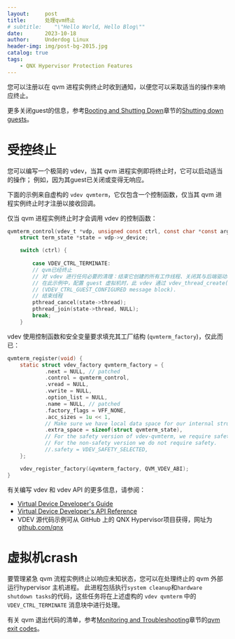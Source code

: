 ```yaml
---
layout:     post
title:      处理qvm终止
# subtitle:    "\"Hello World, Hello Blog\""
date:       2023-10-18
author:     Underdog Linux
header-img: img/post-bg-2015.jpg
catalog: true
tags:
    - QNX Hypervisor Protection Features
---
```


您可以注册以在 qvm 进程实例终止时收到通知，以便您可以采取适当的操作来响应终止。

更多关闭guest的信息，参考[Booting and Shutting Down](https://www.qnx.com/developers/docs/7.1/com.qnx.doc.hypervisor.user/topic/start/start.html)章节的[Shutting down guests](https://www.qnx.com/developers/docs/7.1/com.qnx.doc.hypervisor.user/topic/start/guest_stop.html)。

# 受控终止
您可以编写一个极简的 vdev，当其 qvm 进程实例即将终止时，它可以启动适当的操作；
例如，因为其guest已关闭或变得无响应。

下面的示例来自虚构的 `vdev qvmterm`，它仅包含一个控制函数，仅当其 qvm 进程实例终止时才注册以接收回调。

仅当 qvm 进程实例终止时才会调用 vdev 的控制函数：

```c
qvmterm_control(vdev_t *vdp, unsigned const ctrl, const char *const arg) {
	struct term_state *state = vdp->v_device;

	switch (ctrl) {
		
		case VDEV_CTRL_TERMINATE:
		// qvm已经终止
		// 对 vdev 进行任何必要的清理：结束它创建的所有工作线程、关闭其与后端驱动程序的连接等。
		// 在此示例中，配置 guest 虚拟机时，此 vdev 通过 vdev_thread_create() 函数创建了一个工作线程
		// (VDEV_CTRL_GUEST_CONFIGURED message block).
		// 结束线程
		pthread_cancel(state->thread); 
		pthread_join(state->thread, NULL);
		break;
	}
```

vdev 使用控制函数和安全变量要求填充其工厂结构 (`qvmterm_factory`)，仅此而已：
```c
qvmterm_register(void) {
	static struct vdev_factory qvmterm_factory = {
		    .next = NULL, // patched
		    .control = qvmterm_control,
		    .vread = NULL,
		    .vwrite = NULL,
		    .option_list = NULL,
		    .name = NULL, // patched
	    	.factory_flags = VFF_NONE,
		    .acc_sizes = 1u << 1,
		    // Make sure we have local data space for our internal structure.
		    .extra_space = sizeof(struct qvmterm_state),
		    // For the safety version of vdev-qvmterm, we require safety.
	    	// For the non-safety version we do not require safety.
		    //.safety = VDEV_SAFETY_SELECTED,
	};

	vdev_register_factory(&qvmterm_factory, QVM_VDEV_ABI);
}
```

有关编写 vdev 和 vdev API 的更多信息，请参阅：
- [Virtual Device Developer's Guide](https://www.qnx.com/developers/docs/7.1/com.qnx.doc.hypervisor.vdev/topic/about.html)
- [Virtual Device Developer's API Reference](https://www.qnx.com/developers/docs/7.1/com.qnx.doc.hypervisor.vdev.api/topic/manual/about.html)
- VDEV 源代码示例可从 GitHub 上的 QNX Hypervisor项目获得，网址为 [github.com/qnx](github.com/qnx)


# 虚拟机crash
要管理紧急 qvm 流程实例终止以响应未知状态，您可以在处理终止的 qvm 外部运行hypervisor 主机进程。
此进程包括执行`system cleanup`和`hardware shutdown tasks`的代码，这些任务将在上述虚构的 `vdev qvmterm` 中的 `VDEV_CTRL_TERMINATE` 消息块中进行处理。

有关 qvm 退出代码的清单，参考[Monitoring and Troubleshooting](https://www.qnx.com/developers/docs/7.1/com.qnx.doc.hypervisor.user/topic/debug/debug.html)章节的[qvm exit codes](https://www.qnx.com/developers/docs/7.1/com.qnx.doc.hypervisor.user/topic/debug/errcodes.html)。
